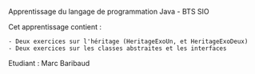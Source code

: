 Apprentissage du langage de programmation Java - BTS SIO


Cet apprentissage contient : 

	- Deux exercices sur l'héritage (HeritageExoUn, et HeritageExoDeux)
	- Deux exercices sur les classes abstraites et les interfaces


Etudiant : Marc Baribaud
